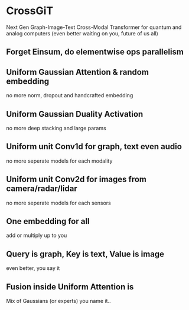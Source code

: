 # CrossGiT
Next Gen Graph-Image-Text Cross-Modal Transformer
for quantum and analog computers (even better waiting on you, future of us all)

## Forget Einsum, do elementwise ops parallelism

## Uniform Gaussian Attention & random embedding
  no more norm, dropout and handcrafted embedding
  
## Uniform Gaussian Duality Activation
  no more deep stacking and large params
  
## Uniform unit Conv1d for graph, text even audio
  no more seperate models for each modality
  
## Uniform unit Conv2d for images from camera/radar/lidar
  no more seperate models for each sensors

## One embedding for all
  add or multiply up to you

## Query is graph, Key is text, Value is image
  even better, you say it
  
## Fusion inside Uniform Attention is 
  Mix of Gaussians (or experts) you name it..
